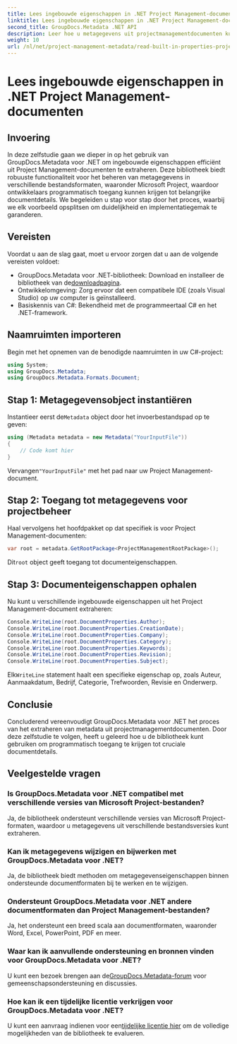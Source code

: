 ```yaml
---
title: Lees ingebouwde eigenschappen in .NET Project Management-documenten
linktitle: Lees ingebouwde eigenschappen in .NET Project Management-documenten
second_title: GroupDocs.Metadata .NET API
description: Leer hoe u metagegevens uit projectmanagementdocumenten kunt extraheren met GroupDocs.Metadata voor .NET. Verbeter uw documentverwerkingsmogelijkheden.
weight: 10
url: /nl/net/project-management-metadata/read-built-in-properties-project-management-documents/
---
```


# Lees ingebouwde eigenschappen in .NET Project Management-documenten

## Invoering
In deze zelfstudie gaan we dieper in op het gebruik van GroupDocs.Metadata voor .NET om ingebouwde eigenschappen efficiënt uit Project Management-documenten te extraheren. Deze bibliotheek biedt robuuste functionaliteit voor het beheren van metagegevens in verschillende bestandsformaten, waaronder Microsoft Project, waardoor ontwikkelaars programmatisch toegang kunnen krijgen tot belangrijke documentdetails. We begeleiden u stap voor stap door het proces, waarbij we elk voorbeeld opsplitsen om duidelijkheid en implementatiegemak te garanderen.
## Vereisten
Voordat u aan de slag gaat, moet u ervoor zorgen dat u aan de volgende vereisten voldoet:
-  GroupDocs.Metadata voor .NET-bibliotheek: Download en installeer de bibliotheek van de[downloadpagina](https://releases.groupdocs.com/metadata/net/).
- Ontwikkelomgeving: Zorg ervoor dat een compatibele IDE (zoals Visual Studio) op uw computer is geïnstalleerd.
- Basiskennis van C#: Bekendheid met de programmeertaal C# en het .NET-framework.

## Naamruimten importeren
Begin met het opnemen van de benodigde naamruimten in uw C#-project:
```csharp
using System;
using GroupDocs.Metadata;
using GroupDocs.Metadata.Formats.Document;
```
## Stap 1: Metagegevensobject instantiëren
 Instantieer eerst de`Metadata` object door het invoerbestandspad op te geven:
```csharp
using (Metadata metadata = new Metadata("YourInputFile"))
{
    // Code komt hier
}
```
 Vervangen`"YourInputFile"` met het pad naar uw Project Management-document.
## Stap 2: Toegang tot metagegevens voor projectbeheer
Haal vervolgens het hoofdpakket op dat specifiek is voor Project Management-documenten:
```csharp
var root = metadata.GetRootPackage<ProjectManagementRootPackage>();
```
Dit`root` object geeft toegang tot documenteigenschappen.
## Stap 3: Documenteigenschappen ophalen
Nu kunt u verschillende ingebouwde eigenschappen uit het Project Management-document extraheren:
```csharp
Console.WriteLine(root.DocumentProperties.Author);
Console.WriteLine(root.DocumentProperties.CreationDate);
Console.WriteLine(root.DocumentProperties.Company);
Console.WriteLine(root.DocumentProperties.Category);
Console.WriteLine(root.DocumentProperties.Keywords);
Console.WriteLine(root.DocumentProperties.Revision);
Console.WriteLine(root.DocumentProperties.Subject);
```
 Elk`WriteLine` statement haalt een specifieke eigenschap op, zoals Auteur, Aanmaakdatum, Bedrijf, Categorie, Trefwoorden, Revisie en Onderwerp.

## Conclusie
Concluderend vereenvoudigt GroupDocs.Metadata voor .NET het proces van het extraheren van metadata uit projectmanagementdocumenten. Door deze zelfstudie te volgen, heeft u geleerd hoe u de bibliotheek kunt gebruiken om programmatisch toegang te krijgen tot cruciale documentdetails.

## Veelgestelde vragen
### Is GroupDocs.Metadata voor .NET compatibel met verschillende versies van Microsoft Project-bestanden?
Ja, de bibliotheek ondersteunt verschillende versies van Microsoft Project-formaten, waardoor u metagegevens uit verschillende bestandsversies kunt extraheren.
### Kan ik metagegevens wijzigen en bijwerken met GroupDocs.Metadata voor .NET?
Ja, de bibliotheek biedt methoden om metagegevenseigenschappen binnen ondersteunde documentformaten bij te werken en te wijzigen.
### Ondersteunt GroupDocs.Metadata voor .NET andere documentformaten dan Project Management-bestanden?
Ja, het ondersteunt een breed scala aan documentformaten, waaronder Word, Excel, PowerPoint, PDF en meer.
### Waar kan ik aanvullende ondersteuning en bronnen vinden voor GroupDocs.Metadata voor .NET?
 U kunt een bezoek brengen aan de[GroupDocs.Metadata-forum](https://forum.groupdocs.com/c/metadata/14) voor gemeenschapsondersteuning en discussies.
### Hoe kan ik een tijdelijke licentie verkrijgen voor GroupDocs.Metadata voor .NET?
 U kunt een aanvraag indienen voor een[tijdelijke licentie hier](https://purchase.groupdocs.com/temporary-license/) om de volledige mogelijkheden van de bibliotheek te evalueren.